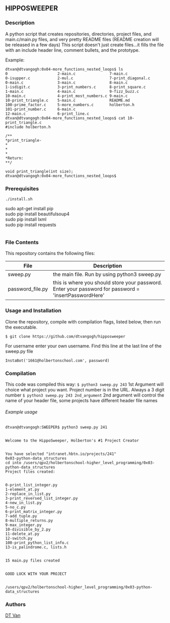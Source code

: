 ## HIPPOSWEEPER
### Description
A python script that creates repositories, directories, project files, and main.c/main.py files, and very pretty README files (README creation will be released in a few days)
This script doesn't just create files...it fills the file with an include header line, comment bullets, and the prototype.

Example:
```
dtvan@dtvangogh:0x04-more_functions_nested_loops$ ls
0                      2-main.c               7-main.c
0-isupper.c            2-mul.c                7-print_diagonal.c
0-main.c               3-main.c               8-main.c
1-isdigit.c            3-print_numbers.c      8-print_square.c
1-main.c               4-main.c               9-fizz_buzz.c
10-main.c              4-print_most_numbers.c 9-main.c
10-print_triangle.c    5-main.c               README.md
100-prime_factor.c     5-more_numbers.c       holberton.h
101-print_number.c     6-main.c
12-main.c              6-print_line.c
dtvan@dtvangogh:0x04-more_functions_nested_loops$ cat 10-print_triangle.c
#include holberton.h

/**
*print_triangle-
*
*
*
*Return:
**/

void print_triangle(int size);
dtvan@dtvangogh:0x04-more_functions_nested_loops$
```

### Prerequisites
```
./install.sh
```
sudo apt-get install pip\
sudo pip install beautifulsoup4\
sudo pip install lxml\
sudo pip install requests	
```
```

### File Contents
This repository contains the following files:

|   **File**   |   **Description**   |
| -------------- | --------------------- |
|sweep.py | the main file. Run by using python3 sweep.py |
|password_file.py | this is where you should store your password. Enter your password for password = 'insertPasswordHere'

### Usage and Installation
Clone the repository, compile with compilation flags, listed below, then run the executable.
```
$ git clone https://github.com/dtvangogh/hipposweeper
```
For username enter your own username. Find this line at the last line of the sweep.py file
```
InstaBot('1661@holbertonschool.com', password)
```
### Compilation
This code was compiled this way:
` $ python3 sweep.py 243 `
1st Argument will choice what project you want. Project number is in the URL. Always a 3 digit number
` $ python3 sweep.py 243 2nd_argument `
2nd argument will control the name of your header file, some projects have different header file names


###### Example usage

```
dtvan@dtvangogh:SWEEPER$ python3 sweep.py 241


Welcome to the HippoSweeper, Holberton's #1 Project Creator


You have selected "intranet.hbtn.io/projects/241"
0x03-python-data_structures
cd into /users/qpv2/holbertonschool-higher_level_programming/0x03-python-data_structures
Project files created:


0-print_list_integer.py
1-element_at.py
2-replace_in_list.py
3-print_reversed_list_integer.py
4-new_in_list.py
5-no_c.py
6-print_matrix_integer.py
7-add_tuple.py
8-multiple_returns.py
9-max_integer.py
10-divisible_by_2.py
11-delete_at.py
12-switch.py
100-print_python_list_info.c
13-is_palindrome.c, lists.h


15 main.py files created


GOOD LUCK WITH YOUR PROJECT


/users/qpv2/holbertonschool-higher_level_programming/0x03-python-data_structures
```



### Authors
[DT Van](github.com/dtvangogh)

